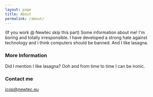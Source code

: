 ```yaml
---
layout: page
title: About
permalink: /about/
---
```


(If you work @ Newtec skip this part)
Some information about me! I'm boring and totally irresponsible. I have developed a strong hate against technology and i think computers should be banned. And I like lasagna.

### More Information

Did I mention I like lasagna? Ooh and from time to time I can be ironic.
### Contact me

[jcop@newtec.eu](mailto:jcop@newtec.eu)